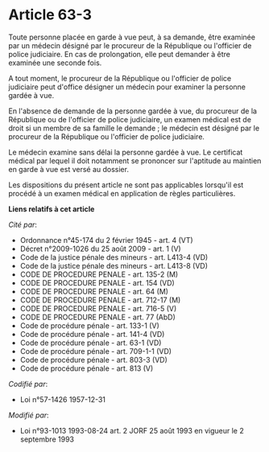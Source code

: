 # Article 63-3

Toute personne placée en garde à vue peut, à sa demande, être examinée par un médecin désigné par le procureur de la
République ou l'officier de police judiciaire. En cas de prolongation, elle peut demander à être examinée une seconde fois.

A tout moment, le procureur de la République ou l'officier de police judiciaire peut d'office désigner un médecin pour
examiner la personne gardée à vue.

En l'absence de demande de la personne gardée à vue, du procureur de la République ou de l'officier de police judiciaire, un
examen médical est de droit si un membre de sa famille le demande ; le médecin est désigné par le procureur de la République
ou l'officier de police judiciaire.

Le médecin examine sans délai la personne gardée à vue. Le certificat médical par lequel il doit notamment se prononcer sur
l'aptitude au maintien en garde à vue est versé au dossier.

Les dispositions du présent article ne sont pas applicables lorsqu'il est procédé à un examen médical en application de
règles particulières.

**Liens relatifs à cet article**

_Cité par_:

  - Ordonnance n°45-174 du 2 février 1945 - art. 4 (VT)
  - Décret n°2009-1026 du 25 août 2009 - art. 1 (V)
  - Code de la justice pénale des mineurs - art. L413-4 (VD)
  - Code de la justice pénale des mineurs - art. L413-8 (VD)
  - CODE DE PROCEDURE PENALE - art. 135-2 (M)
  - CODE DE PROCEDURE PENALE - art. 154 (VD)
  - CODE DE PROCEDURE PENALE - art. 64 (M)
  - CODE DE PROCEDURE PENALE - art. 712-17 (M)
  - CODE DE PROCEDURE PENALE - art. 716-5 (V)
  - CODE DE PROCEDURE PENALE - art. 77 (AbD)
  - Code de procédure pénale - art. 133-1 (V)
  - Code de procédure pénale - art. 141-4 (VD)
  - Code de procédure pénale - art. 63-1 (VD)
  - Code de procédure pénale - art. 709-1-1 (VD)
  - Code de procédure pénale - art. 803-3 (VD)
  - Code de procédure pénale - art. 813 (V)

_Codifié par_:

  - Loi n°57-1426 1957-12-31

_Modifié par_:

  - Loi n°93-1013 1993-08-24 art. 2 JORF 25 août 1993 en vigueur le 2 septembre 1993
